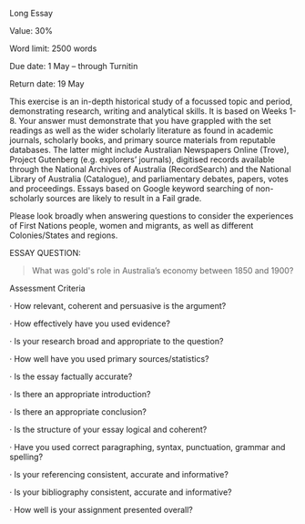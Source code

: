 Long Essay

Value: 30%

Word limit: 2500 words

Due date: 1 May – through Turnitin

Return date: 19 May

This exercise is an in-depth historical study of a focussed topic and period, demonstrating research, writing and analytical skills. It is based on Weeks 1-8. Your answer must demonstrate that you have grappled with the set readings as well as the wider scholarly literature as found in academic journals, scholarly books, and primary source materials from reputable databases. The latter might include Australian Newspapers Online (Trove), Project Gutenberg (e.g. explorers’ journals), digitised records available through the National Archives of Australia (RecordSearch) and the National Library of Australia (Catalogue), and parliamentary debates, papers, votes and proceedings. Essays based on Google keyword searching of non-scholarly sources are likely to result in a Fail grade.

Please look broadly when answering questions to consider the experiences of First Nations people, women and migrants, as well as different Colonies/States and regions.

ESSAY QUESTION:
> What was gold's role in Australia’s economy between 1850 and 1900?

Assessment Criteria

·       How relevant, coherent and persuasive is the argument?

·       How effectively have you used evidence?

·       Is your research broad and appropriate to the question?

·       How well have you used primary sources/statistics?

·       Is the essay factually accurate?

·       Is there an appropriate introduction?

·       Is there an appropriate conclusion?

·       Is the structure of your essay logical and coherent?

·       Have you used correct paragraphing, syntax, punctuation, grammar and spelling?

·       Is your referencing consistent, accurate and informative?

·       Is your bibliography consistent, accurate and informative?

·       How well is your assignment presented overall?